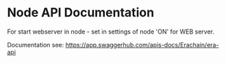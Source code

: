 # Node API Documentation

For start webserver in node - set in settings of node 'ON' for WEB server.  


Documentation see: https://app.swaggerhub.com/apis-docs/Erachain/era-api
